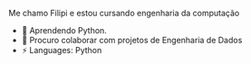 Me chamo Filipi e estou cursando engenharia da computação

- 🌱 Aprendendo Python.
- 👯 Procuro colaborar com projetos de Engenharia de Dados
- ⚡ Languages: Python

